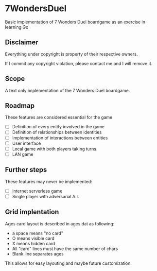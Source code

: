 # 7WondersDuel
Basic implementation of 7 Wonders Duel boardgame as an exercise in learning Go

## Disclaimer
Everything under copyright is property of their respective owners.

If I commit any copyright violation, please contact me and I will remove it.

## Scope

A text only implementation of the 7 Wonders Duel boardgame.

## Roadmap

These features are considered essential for the game

- [ ] Definition of every entity involved in the game
- [ ] Definition of relationships between identities
- [ ] Implementation of interactions between entities
- [ ] User interface
- [ ] Local game with both players taking turns.
- [ ] LAN game

## Further steps

These features may never be implemented:

- [ ] Internet serverless game
- [ ] Single player with adversarial A.I.

## Grid implentation 

Ages card layout is described in ages.dat as following:
- a space means "no card"
- O means visible card
- X means hidden card
- All "card" lines must have the same number of chars
- Blank line separates ages

This allows for easy layouting and maybe future customization.

